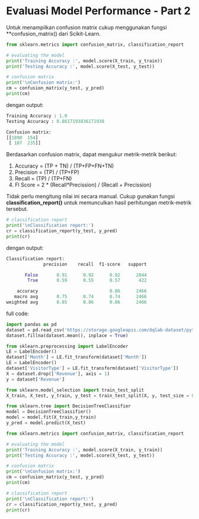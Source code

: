 # Evaluasi Model Performance - Part 2

Untuk menampilkan confusion matrix cukup menggunakan fungsi **confusion_matrix() dari Scikit-Learn.

```python
from sklearn.metrics import confusion_matrix, classification_report

# evaluating the model
print('Training Accuracy :', model.score(X_train, y_train))
print('Testing Accuracy :', model.score(X_test, y_test))

# confusion matrix
print('\nConfusion matrix:')
cm = confusion_matrix(y_test, y_pred)
print(cm)
```

dengan output:
```python
Training Accuracy : 1.0
Testing Accuracy : 0.8617193836171938

Confusion matrix:
[[1890  154]
 [ 187  235]]
```

Berdasarkan confusion matrix, dapat mengukur metrik-metrik berikut:
1. Accuracy = (TP + TN) / (TP+FP+FN+TN)
2. Precision = (TP) / (TP+FP)
3. Recall = (TP) / (TP+FN)
4. Fl Score = 2 * (Recall*Precission) / (Recall + Precission)

Tidak perlu mengitung nilai ini secara manual. Cukup gunakan fungsi **classification_report()** untuk memunculkan hasil perhitungan metrik-metrik tersebut.

```python
# classification report
print('\nClassification report:')
cr = classification_report(y_test, y_pred)
print(cr)
```

dengan output:
```python
Classification report:
              precision    recall  f1-score   support

       False       0.91      0.92      0.92      2044
        True       0.59      0.55      0.57       422

    accuracy                           0.86      2466
   macro avg       0.75      0.74      0.74      2466
weighted avg       0.85      0.86      0.86      2466
```

full code:
```python
import pandas as pd
dataset = pd.read_csv('https://storage.googleapis.com/dqlab-dataset/pythonTutorial/online_raw.csv')
dataset.fillna(dataset.mean(), inplace = True)

from sklearn.preprocessing import LabelEncoder
LE = LabelEncoder()
dataset['Month'] = LE.fit_transform(dataset['Month'])
LE = LabelEncoder()
dataset['VisitorType'] = LE.fit_transform(dataset['VisitorType'])
X = dataset.drop(['Revenue'], axis = 1)
y = dataset['Revenue']

from sklearn.model_selection import train_test_split
X_train, X_test, y_train, y_test = train_test_split(X, y, test_size = 0.2, random_state = 0)

from sklearn.tree import DecisionTreeClassifier
model = DecisionTreeClassifier()
model = model.fit(X_train,y_train)
y_pred = model.predict(X_test)

from sklearn.metrics import confusion_matrix, classification_report

# evaluating the model
print('Training Accuracy :', model.score(X_train, y_train))
print('Testing Accuracy :', model.score(X_test, y_test))

# confusion matrix
print('\nConfusion matrix:')
cm = confusion_matrix(y_test, y_pred)
print(cm)

# classification report
print('\nClassification report:')
cr = classification_report(y_test, y_pred)
print(cr)
```
